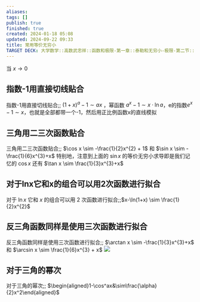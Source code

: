```yaml
---
aliases: 
tags: []
publish: true
finished: true
created: 2024-01-18 05:08
updated: 2024-09-22 09:33
title: 常用等价无穷小
TARGET DECK: 大学数学::高数武忠祥::函数和极限-第一章::泰勒和无穷小-极限-第二节::无穷小::常用等价无穷小
---
```


当 $x \to 0$

## 指数-1用直接切线贴合 

指数-1用直接切线贴合;; $(1+x)^a -1 \sim ax$ ，幂函数 $a^{x}-1 \sim x\cdot \ln a$，e的指数$e^{ x } - 1 \sim x$，也就是全部都带一个-1，然后用正比例函数x的直线模拟

## 三角用二三次函数贴合

三角用二三次函数贴合;; $\cos x \sim -\frac{1}{2}x^{2} + 1$ 和 $\sin x \sim -\frac{1}{6}x^{3}+x$ 特别地，注意到上面的 $\sin x$ 的等价无穷小求导即是我们记忆的 $\cos x$ 还有 $\tan x \sim \frac{1}{3}x^{3}+x$

## 对于lnx它和x的组合可以用2次函数进行拟合

对于 $\ln x$ 它和 $x$ 的组合可以用 2 次函数进行拟合;;$x-\ln(1+x) \sim \frac{1}{2}x^{2}$

## 反三角函数同样是使用三次函数进行拟合
反三角函数同样是使用三次函数进行拟合;; $\arctan x \sim -\frac{1}{3}x^{3}+x$ 和 $\arcsin x \sim \frac{1}{6}x^{3} + x$ ![](https://img.hwenyi.tech/202401181633897.webp)

## 对于三角的幂次

对于三角的幂次;; $\begin{aligned}1-\cos^ax&\sim\frac{\alpha}{2}x^2\end{aligned}$


